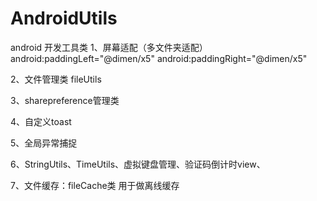 # AndroidUtils
android 开发工具类
1、屏幕适配（多文件夹适配）
 android:paddingLeft="@dimen/x5"
 android:paddingRight="@dimen/x5"
 
 2、文件管理类  fileUtils
 
 3、sharepreference管理类
 
 4、自定义toast
 
 5、全局异常捕捉
 
 6、StringUtils、TimeUtils、虚拟键盘管理、验证码倒计时view、
 
 7、文件缓存：fileCache类 用于做离线缓存
 
